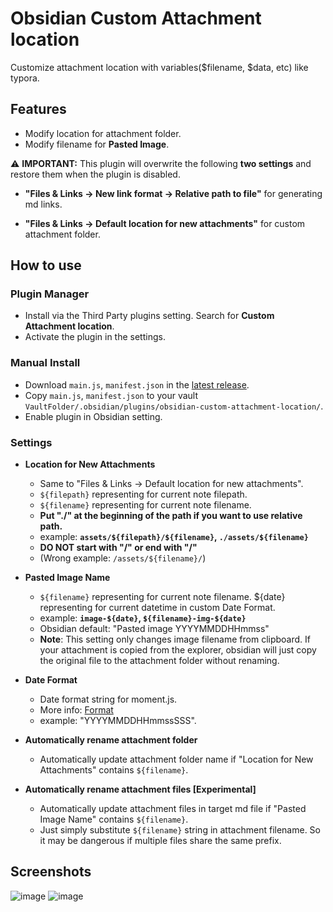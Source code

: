 # Obsidian Custom Attachment location

Customize attachment location with variables($filename, $data, etc) like typora.

## Features

* Modify location for attachment folder.
* Modify filename for **Pasted Image**.

⚠️  **IMPORTANT:** This plugin will overwrite the following **two settings** and restore them when the plugin is disabled.

* **"Files & Links -> New link format -> Relative path to file"** for generating md links.

* **"Files & Links -> Default location for new attachments"** for custom attachment folder.

## How to use

### Plugin Manager

* Install via the Third Party plugins setting. Search for **Custom Attachment location**.
* Activate the plugin in the settings.

### Manual Install

* Download `main.js`, `manifest.json` in the [latest release](https://github.com/3fok/obsidian-custom-attachment-location-plugin/releases/latest).
* Copy `main.js`, `manifest.json` to your vault `VaultFolder/.obsidian/plugins/obsidian-custom-attachment-location/`.
* Enable plugin in Obsidian setting.

### Settings

* **Location for New Attachments**
  * Same to "Files & Links -> Default location for new attachments".
  * `${filepath}` representing for current note filepath.
  * `${filename}` representing for current note filename.
  * **Put "./" at the beginning of the path if you want to use relative path.**
  * example: **`assets/${filepath}/${filename}`, `./assets/${filename}`**
  * **DO NOT start with "/" or end with "/"**
  * (Wrong example: `/assets/${filename}/`)

* **Pasted Image Name**
  * `${filename}` representing for current note filename. ${date} representing for current datetime in custom Date Format.
  * example: **`image-${date}`, `${filename}-img-${date}`**
  * Obsidian default: "Pasted image YYYYMMDDHHmmss"
  * **Note**: This setting only changes image filename from clipboard. If your attachment is copied from the explorer, obsidian will just copy the original file to the attachment folder without renaming.

* **Date Format**
  * Date format string for moment.js.
  * More info: [Format](https://momentjs.com/docs/#/displaying/format/)
  * example: "YYYYMMDDHHmmssSSS".

* **Automatically rename attachment folder**
  * Automatically update attachment folder name if "Location for New Attachments" contains `${filename}`.

* **Automatically rename attachment files [Experimental]**
  * Automatically update attachment files in target md file if "Pasted Image Name" contains `${filename}`.
  * Just simply substitute `${filename}` string in attachment filename. So it may be dangerous if multiple files share the same prefix.

## Screenshots

![image](https://user-images.githubusercontent.com/36730607/138717686-1f62b499-25ae-4662-bd50-6187c142b747.png)
![image](https://user-images.githubusercontent.com/36730607/150306765-f7acb4e2-fd8c-472b-a952-5491b530ed6d.png)
